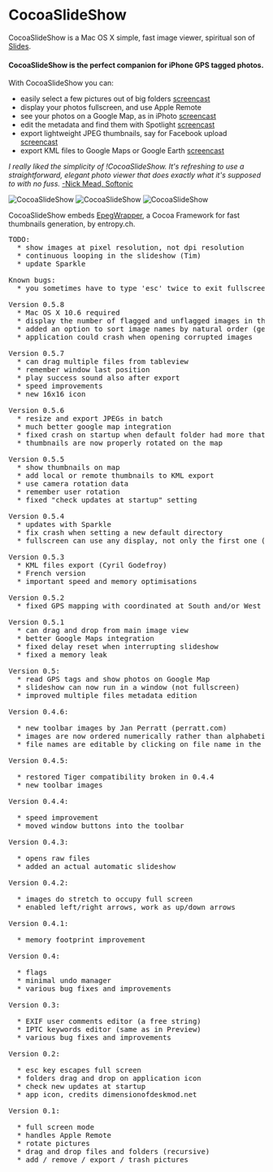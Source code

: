 CocoaSlideShow
==============

CocoaSlideShow is a Mac OS X simple, fast image viewer, spiritual son of [Slides](http://richardk.info/slides/).

#### CocoaSlideShow is the perfect companion for iPhone GPS tagged photos.

With CocoaSlideShow you can:

  * easily select a few pictures out of big folders [screencast](http://seriot.ch/software/desktop/CocoaSlideShow/screencasts/spotlight.mov)
  * display your photos fullscreen, and use Apple Remote
  * see your photos on a Google Map, as in iPhoto [screencast](http://seriot.ch/software/desktop/CocoaSlideShow/screencasts/google_map.mov)
  * edit the metadata and find them with Spotlight [screencast](http://seriot.ch/software/desktop/CocoaSlideShow/screencasts/spotlight.mov)
  * export lightweight JPEG thumbnails, say for Facebook upload [screencast](http://seriot.ch/software/desktop/CocoaSlideShow/screencasts/resize_images.mov)
  * export KML files to Google Maps or Google Earth [screencast](http://seriot.ch/software/desktop/CocoaSlideShow/screencasts/export_kml.mov)

_I really liked the simplicity of !CocoaSlideShow. It's refreshing to use a straightforward, elegant photo viewer that does exactly what it's supposed to with no fuss._ [-Nick Mead, Softonic](http://cocoaslideshow.en.softonic.com/mac)

![CocoaSlideShow](https://github.com/nst/RuntimeBrowser/raw/master/art/CocoaSlideShow_screenshot_small.jpg)
![CocoaSlideShow](https://github.com/nst/RuntimeBrowser/raw/master/artCocoaSlideShow_Spotlight_screenshot_small.png)
![CocoaSlideShow](https://github.com/nst/RuntimeBrowser/raw/master/artCocoaSlideShow_screenshot_map_small.png)

CocoaSlideShow embeds [EpegWrapper](http://www.entropy.ch/software/macosx/#epegwrapper), a Cocoa Framework for fast thumbnails generation, by entropy.ch.
<pre>
TODO:
  * show images at pixel resolution, not dpi resolution
  * continuous looping in the slideshow (Tim)
  * update Sparkle

Known bugs:
  * you sometimes have to type 'esc' twice to exit fullscreen

Version 0.5.8
  * Mac OS X 10.6 required
  * display the number of flagged and unflagged images in the tableview header
  * added an option to sort image names by natural order (germ...@gmail.com)
  * application could crash when opening corrupted images

Version 0.5.7
  * can drag multiple files from tableview
  * remember window last position
  * play success sound also after export
  * speed improvements
  * new 16x16 icon

Version 0.5.6
  * resize and export JPEGs in batch
  * much better google map integration
  * fixed crash on startup when default folder had more that 500 images
  * thumbnails are now properly rotated on the map

Version 0.5.5
  * show thumbnails on map
  * add local or remote thumbnails to KML export
  * use camera rotation data
  * remember user rotation
  * fixed "check updates at startup" setting

Version 0.5.4
  * updates with Sparkle
  * fix crash when setting a new default directory
  * fullscreen can use any display, not only the first one (thanks to 0xced)

Version 0.5.3
  * KML files export (Cyril Godefroy)
  * French version
  * important speed and memory optimisations

Version 0.5.2
  * fixed GPS mapping with coordinated at South and/or West

Version 0.5.1
  * can drag and drop from main image view
  * better Google Maps integration
  * fixed delay reset when interrupting slideshow
  * fixed a memory leak

Version 0.5:
  * read GPS tags and show photos on Google Map
  * slideshow can now run in a window (not fullscreen)
  * improved multiple files metadata edition

Version 0.4.6:

  * new toolbar images by Jan Perratt (perratt.com)
  * images are now ordered numerically rather than alphabetically
  * file names are editable by clicking on file name in the tableview

Version 0.4.5:

  * restored Tiger compatibility broken in 0.4.4
  * new toolbar images

Version 0.4.4:

  * speed improvement
  * moved window buttons into the toolbar

Version 0.4.3:

  * opens raw files
  * added an actual automatic slideshow

Version 0.4.2:

  * images do stretch to occupy full screen
  * enabled left/right arrows, work as up/down arrows

Version 0.4.1:

  * memory footprint improvement

Version 0.4:

  * flags
  * minimal undo manager
  * various bug fixes and improvements

Version 0.3:

  * EXIF user comments editor (a free string)
  * IPTC keywords editor (same as in Preview)
  * various bug fixes and improvements

Version 0.2:

  * esc key escapes full screen
  * folders drag and drop on application icon
  * check new updates at startup
  * app icon, credits dimensionofdeskmod.net

Version 0.1:

  * full screen mode
  * handles Apple Remote
  * rotate pictures
  * drag and drop files and folders (recursive)
  * add / remove / export / trash pictures
</pre>